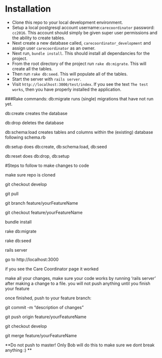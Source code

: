 # Installation
* Clone this repo to your local development environment.
* Setup a local postgresql account username:`carecoordinator` password: `cc2016`. This account should simply be given super user permissions and the ability to create tables.
* Next create a new database called, `carecoordinator_development` and assign user `carecoordinator` as an owner.
* Next run, `bundle install`. This should install all dependancies for the project. 
* From the root directory of the project run `rake db:migrate`. This will create all the tables.
* Then run `rake db:seed`. This will populate all of the tables.
* Start the server with `rails server`.
* Visit `http://localhost:3000/test/index`. If you see the text `The test works`, then you have properly installed the application.


###Rake commands:
db:migrate runs (single) migrations that have not run yet.

db:create creates the database

db:drop deletes the database

db:schema:load creates tables and columns within the (existing) database following schema.rb

db:setup does db:create, db:schema:load, db:seed

db:reset does db:drop, db:setup



#Steps to follow to make changes to code

make sure repo is cloned

git checkout develop

git pull

git branch feature/yourFeatureName

git checkout feature/yourFeatureName

bundle install

rake db:migrate

rake db:seed

rails server

go to http://localhost:3000

if you see the Care Coordinator page it worked

make all your changes, make sure your code works by running ‘rails server’ after making a change to a file. you will not push anything until you finish your feature

once finished, push to your feature branch:

git commit -m “description of changes”

git push origin feature/yourFeatureName

git checkout develop

git merge feature/yourFeatureName

**Do not push to master! Only Bob will do this to make sure we dont break anything :) **

